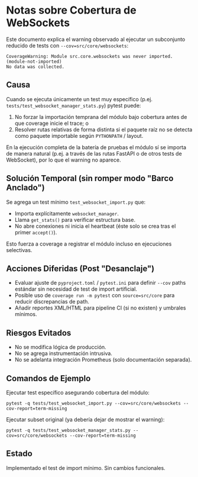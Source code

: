 # Notas sobre Cobertura de WebSockets

Este documento explica el warning observado al ejecutar un subconjunto reducido de tests con `--cov=src/core/websockets`:

```
CoverageWarning: Module src.core.websockets was never imported. (module-not-imported)
No data was collected.
```

## Causa

Cuando se ejecuta únicamente un test muy específico (p.ej. `tests/test_websocket_manager_stats.py`) pytest puede:

1. No forzar la importación temprana del módulo bajo cobertura antes de que coverage inicie el trace; o
2. Resolver rutas relativas de forma distinta si el paquete raíz no se detecta como paquete importable según `PYTHONPATH` / layout.

En la ejecución completa de la batería de pruebas el módulo sí se importa de manera natural (p.ej. a través de las rutas FastAPI o de otros tests de WebSocket), por lo que el warning no aparece.

## Solución Temporal (sin romper modo "Barco Anclado")

Se agrega un test mínimo `test_websocket_import.py` que:

- Importa explícitamente `websocket_manager`.
- Llama `get_stats()` para verificar estructura base.
- No abre conexiones ni inicia el heartbeat (éste solo se crea tras el primer `accept()`).

Esto fuerza a coverage a registrar el módulo incluso en ejecuciones selectivas.

## Acciones Diferidas (Post "Desanclaje")

- Evaluar ajuste de `pyproject.toml` / `pytest.ini` para definir `--cov` paths estándar sin necesidad de test de import artificial.
- Posible uso de `coverage run -m pytest` con `source=src/core` para reducir discrepancias de path.
- Añadir reportes XML/HTML para pipeline CI (si no existen) y umbrales mínimos.

## Riesgos Evitados

- No se modifica lógica de producción.
- No se agrega instrumentación intrusiva.
- No se adelanta integración Prometheus (solo documentación separada).

## Comandos de Ejemplo

Ejecutar test específico asegurando cobertura del módulo:

```
pytest -q tests/test_websocket_import.py --cov=src/core/websockets --cov-report=term-missing
```

Ejecutar subset original (ya debería dejar de mostrar el warning):

```
pytest -q tests/test_websocket_manager_stats.py --cov=src/core/websockets --cov-report=term-missing
```

## Estado

Implementado el test de import mínimo. Sin cambios funcionales.
